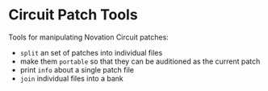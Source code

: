 # Circuit Patch Tools

Tools for manipulating Novation Circuit patches:

- `split` an set of patches into individual files
- make them `portable` so that they can be auditioned as the current patch
- print `info` about a single patch file
- `join` individual files into a bank
